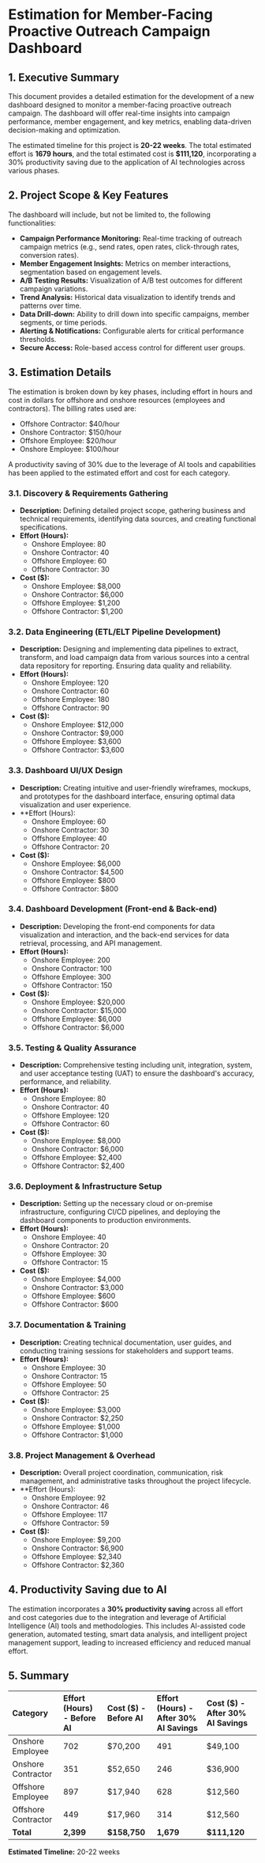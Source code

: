 # Estimation for Member-Facing Proactive Outreach Campaign Dashboard

## 1. Executive Summary

This document provides a detailed estimation for the development of a new dashboard designed to monitor a member-facing proactive outreach campaign. The dashboard will offer real-time insights into campaign performance, member engagement, and key metrics, enabling data-driven decision-making and optimization.

The estimated timeline for this project is **20-22 weeks**. The total estimated effort is **1679 hours**, and the total estimated cost is **$111,120**, incorporating a 30% productivity saving due to the application of AI technologies across various phases.

## 2. Project Scope & Key Features

The dashboard will include, but not be limited to, the following functionalities:

*   **Campaign Performance Monitoring:** Real-time tracking of outreach campaign metrics (e.g., send rates, open rates, click-through rates, conversion rates).
*   **Member Engagement Insights:** Metrics on member interactions, segmentation based on engagement levels.
*   **A/B Testing Results:** Visualization of A/B test outcomes for different campaign variations.
*   **Trend Analysis:** Historical data visualization to identify trends and patterns over time.
*   **Data Drill-down:** Ability to drill down into specific campaigns, member segments, or time periods.
*   **Alerting & Notifications:** Configurable alerts for critical performance thresholds.
*   **Secure Access:** Role-based access control for different user groups.

## 3. Estimation Details

The estimation is broken down by key phases, including effort in hours and cost in dollars for offshore and onshore resources (employees and contractors). The billing rates used are:
*   Offshore Contractor: $40/hour
*   Onshore Contractor: $150/hour
*   Offshore Employee: $20/hour
*   Onshore Employee: $100/hour

A productivity saving of 30% due to the leverage of AI tools and capabilities has been applied to the estimated effort and cost for each category.

### 3.1. Discovery & Requirements Gathering
*   **Description:** Defining detailed project scope, gathering business and technical requirements, identifying data sources, and creating functional specifications.
*   **Effort (Hours):**
    *   Onshore Employee: 80
    *   Onshore Contractor: 40
    *   Offshore Employee: 60
    *   Offshore Contractor: 30
*   **Cost ($):**
    *   Onshore Employee: $8,000
    *   Onshore Contractor: $6,000
    *   Offshore Employee: $1,200
    *   Offshore Contractor: $1,200

### 3.2. Data Engineering (ETL/ELT Pipeline Development)
*   **Description:** Designing and implementing data pipelines to extract, transform, and load campaign data from various sources into a central data repository for reporting. Ensuring data quality and reliability.
*   **Effort (Hours):**
    *   Onshore Employee: 120
    *   Onshore Contractor: 60
    *   Offshore Employee: 180
    *   Offshore Contractor: 90
*   **Cost ($):**
    *   Onshore Employee: $12,000
    *   Onshore Contractor: $9,000
    *   Offshore Employee: $3,600
    *   Offshore Contractor: $3,600

### 3.3. Dashboard UI/UX Design
*   **Description:** Creating intuitive and user-friendly wireframes, mockups, and prototypes for the dashboard interface, ensuring optimal data visualization and user experience.
*   **Effort (Hours):
    *   Onshore Employee: 60
    *   Onshore Contractor: 30
    *   Offshore Employee: 40
    *   Offshore Contractor: 20
*   **Cost ($):**
    *   Onshore Employee: $6,000
    *   Onshore Contractor: $4,500
    *   Offshore Employee: $800
    *   Offshore Contractor: $800

### 3.4. Dashboard Development (Front-end & Back-end)
*   **Description:** Developing the front-end components for data visualization and interaction, and the back-end services for data retrieval, processing, and API management.
*   **Effort (Hours):**
    *   Onshore Employee: 200
    *   Onshore Contractor: 100
    *   Offshore Employee: 300
    *   Offshore Contractor: 150
*   **Cost ($):**
    *   Onshore Employee: $20,000
    *   Onshore Contractor: $15,000
    *   Offshore Employee: $6,000
    *   Offshore Contractor: $6,000

### 3.5. Testing & Quality Assurance
*   **Description:** Comprehensive testing including unit, integration, system, and user acceptance testing (UAT) to ensure the dashboard's accuracy, performance, and reliability.
*   **Effort (Hours):**
    *   Onshore Employee: 80
    *   Onshore Contractor: 40
    *   Offshore Employee: 120
    *   Offshore Contractor: 60
*   **Cost ($):**
    *   Onshore Employee: $8,000
    *   Onshore Contractor: $6,000
    *   Offshore Employee: $2,400
    *   Offshore Contractor: $2,400

### 3.6. Deployment & Infrastructure Setup
*   **Description:** Setting up the necessary cloud or on-premise infrastructure, configuring CI/CD pipelines, and deploying the dashboard components to production environments.
*   **Effort (Hours):**
    *   Onshore Employee: 40
    *   Onshore Contractor: 20
    *   Offshore Employee: 30
    *   Offshore Contractor: 15
*   **Cost ($):**
    *   Onshore Employee: $4,000
    *   Onshore Contractor: $3,000
    *   Offshore Employee: $600
    *   Offshore Contractor: $600

### 3.7. Documentation & Training
*   **Description:** Creating technical documentation, user guides, and conducting training sessions for stakeholders and support teams.
*   **Effort (Hours):**
    *   Onshore Employee: 30
    *   Onshore Contractor: 15
    *   Offshore Employee: 50
    *   Offshore Contractor: 25
*   **Cost ($):**
    *   Onshore Employee: $3,000
    *   Onshore Contractor: $2,250
    *   Offshore Employee: $1,000
    *   Offshore Contractor: $1,000

### 3.8. Project Management & Overhead
*   **Description:** Overall project coordination, communication, risk management, and administrative tasks throughout the project lifecycle.
*   **Effort (Hours):
    *   Onshore Employee: 92
    *   Onshore Contractor: 46
    *   Offshore Employee: 117
    *   Offshore Contractor: 59
*   **Cost ($):**
    *   Onshore Employee: $9,200
    *   Onshore Contractor: $6,900
    *   Offshore Employee: $2,340
    *   Offshore Contractor: $2,360

## 4. Productivity Saving due to AI

The estimation incorporates a **30% productivity saving** across all effort and cost categories due to the integration and leverage of Artificial Intelligence (AI) tools and methodologies. This includes AI-assisted code generation, automated testing, smart data analysis, and intelligent project management support, leading to increased efficiency and reduced manual effort.

## 5. Summary

| Category           | Effort (Hours) - Before AI | Cost ($) - Before AI | Effort (Hours) - After 30% AI Savings | Cost ($) - After 30% AI Savings |
| :----------------- | :------------------------- | :------------------- | :------------------------------------ | :------------------------------ |
| Onshore Employee   | 702                        | $70,200              | 491                                   | $49,100                         |
| Onshore Contractor | 351                        | $52,650              | 246                                   | $36,900                         |
| Offshore Employee  | 897                        | $17,940              | 628                                   | $12,560                         |
| Offshore Contractor| 449                        | $17,960              | 314                                   | $12,560                         |
| **Total**          | **2,399**                  | **$158,750**         | **1,679**                             | **$111,120**                    |

**Estimated Timeline:** 20-22 weeks
